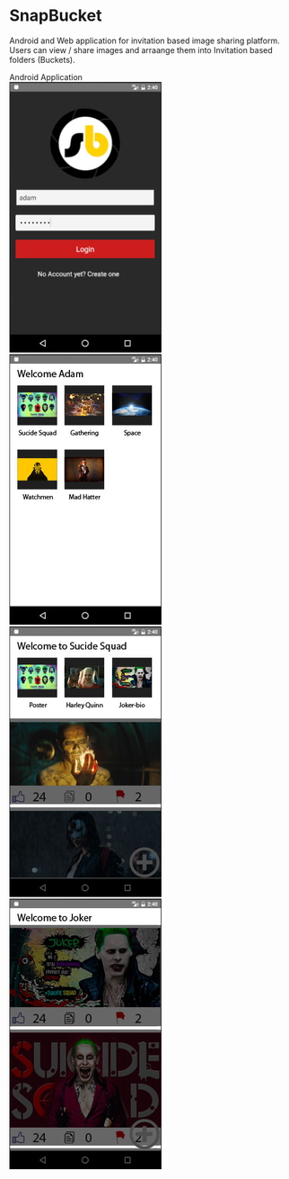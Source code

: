 # SnapBucket
Android and Web application for invitation based image sharing platform. Users can view / share images and arraange them into Invitation based folders (Buckets).

Android Application<br>
![alt tag](Design/1.jpg)
![alt tag](Design/2.jpg)
![alt tag](Design/3.jpg)
![alt tag](Design/4.jpg)
